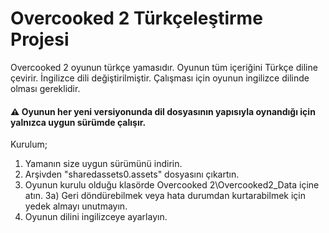 # Overcooked 2 Türkçeleştirme Projesi

Overcooked 2 oyunun türkçe yamasıdır. Oyunun tüm içeriğini Türkçe diline çevirir. İngilizce dili değiştirilmiştir. Çalışması için oyunun ingilizce dilinde olması gereklidir.

#### :warning: Oyunun her yeni versiyonunda dil dosyasının yapısıyla oynandığı için yalnızca uygun sürümde çalışır.

Kurulum;
1) Yamanın size uygun sürümünü indirin.
2) Arşivden "sharedassets0.assets" dosyasını çıkartın.
3) Oyunun kurulu olduğu klasörde Overcooked 2\Overcooked2_Data içine atın.
3a) Geri döndürebilmek veya hata durumdan kurtarabilmek için yedek almayı unutmayın.
4) Oyunun dilini ingilizceye ayarlayın.
